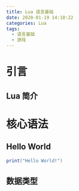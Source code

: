 ```yaml
---
title: Lua 语言基础
date: 2020-01-19 14:10:22
categories: Lua
tags:
  - 语言基础
  - 游戏
---
```

# 引言

## Lua 简介

# 核心语法

## Hello World

```lua
print("Hello World!")
```

## 数据类型
